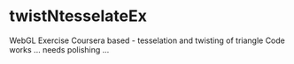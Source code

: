 # twistNtesselateEx
WebGL Exercise Coursera based - tesselation and twisting of triangle
Code works ... needs polishing ...

